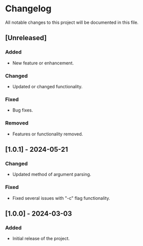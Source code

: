 # Changelog

All notable changes to this project will be documented in this file.

## [Unreleased]

### Added
- New feature or enhancement.

### Changed
- Updated or changed functionality.

### Fixed
- Bug fixes.

### Removed
- Features or functionality removed.

## [1.0.1] - 2024-05-21
### Changed
- Updated method of argument parsing.

### Fixed
- Fixed several issues with "-c" flag functionality.

## [1.0.0] - 2024-03-03
### Added
- Initial release of the project.
